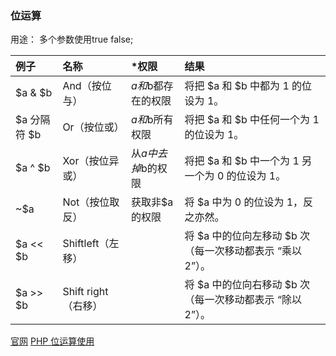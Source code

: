 ### 位运算
用途： 多个参数使用true false;

|例子|名称|*权限|结果|
|:---|:---|:---|:---|
|$a & $b |And（按位与）      |$a和$b都存在的权限   |将把 $a 和 $b 中都为 1 的位设为 1。| 
|$a 分隔符 $b |Or（按位或）	|$a和$b所有权限       |将把 $a 和 $b 中任何一个为 1 的位设为 1。|
|$a ^ $b |Xor（按位异或）    |从$a中去掉$b的权限   |将把 $a 和 $b 中一个为 1 另一个为 0 的位设为 1。|
|~$a	 |Not（按位取反）    |获取非$a的权限	     |将 $a 中为 0 的位设为 1，反之亦然。|
|$a << $b|Shiftleft（左移）  |                    |将 $a 中的位向左移动 $b 次（每一次移动都表示 “乘以 2”）。|
|$a >> $b|Shift right（右移）|                    |将 $a 中的位向右移动 $b 次（每一次移动都表示 “除以 2”）。|



[官网](https://www.php.net/manual/zh/language.operators.bitwise.php "php位运算")
[PHP 位运算使用](https://learnku.com/articles/22312 "")
